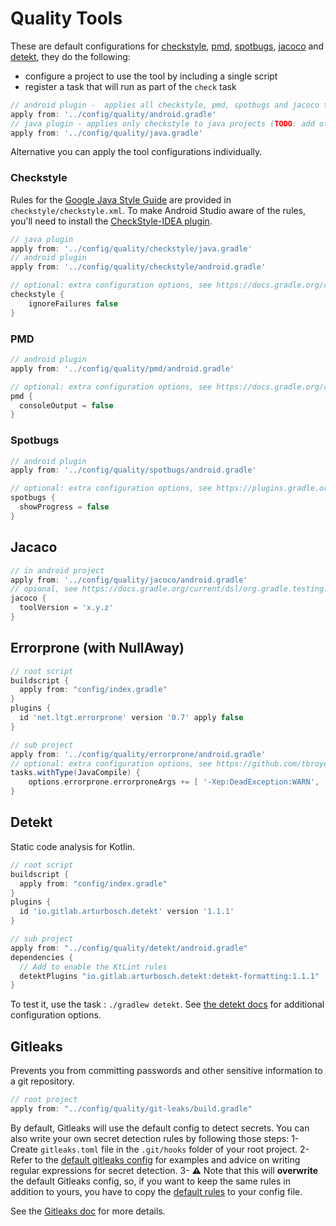 # Quality Tools
These are default configurations for [checkstyle](https://github.com/checkstyle/checkstyle), [pmd](https://github.com/pmd/pmd),
[spotbugs](https://plugins.gradle.org/plugin/com.github.spotbugs), [jacoco](https://github.com/jacoco/jacoco) and
[detekt](https://github.com/arturbosch/detekt), they do the following:

* configure a project to use the tool by including a single script
* register a task that will run as part of the `check` task
```groovy
// android plugin -  applies all checkstyle, pmd, spotbugs and jacoco to android projects
apply from: '../config/quality/android.gradle'
// java plugin - applies only checkstyle to java projects (TODO: add others)
apply from: '../config/quality/java.gradle'
```

Alternative you can apply the tool configurations individually.

### Checkstyle
Rules for the [Google Java Style Guide](https://google.github.io/styleguide/javaguide.html) are provided in `checkstyle/checkstyle.xml`.
To make Android Studio aware of the rules, you'll need to install the [CheckStyle-IDEA plugin](https://plugins.jetbrains.com/plugin/1065-checkstyle-idea).
```groovy
// java plugin
apply from: '../config/quality/checkstyle/java.gradle'
// android plugin
apply from: '../config/quality/checkstyle/android.gradle'

// optional: extra configuration options, see https://docs.gradle.org/current/dsl/org.gradle.api.plugins.quality.CheckstyleExtension.html
checkstyle {
    ignoreFailures false
}
```

### PMD
```groovy
// android plugin
apply from: '../config/quality/pmd/android.gradle'

// optional: extra configuration options, see https://docs.gradle.org/current/dsl/org.gradle.api.plugins.quality.PmdExtension.html
pmd {
  consoleOutput = false
}
```

### Spotbugs
```groovy
// android plugin
apply from: '../config/quality/spotbugs/android.gradle'

// optional: extra configuration options, see https://plugins.gradle.org/plugin/com.github.spotbugs
spotbugs {
  showProgress = false
}
```

## Jacaco
```groovy
// in android project
apply from: '../config/quality/jacoco/android.gradle'
// opional, see https://docs.gradle.org/current/dsl/org.gradle.testing.jacoco.plugins.JacocoPluginExtension.html
jacoco {
  toolVersion = 'x.y.z'
}
```

## Errorprone (with NullAway)
```groovy
// root script
buildscript {
  apply from: "config/index.gradle"
}
plugins {
  id 'net.ltgt.errorprone' version '0.7' apply false
}

// sub project
apply from: '../config/quality/errorprone/android.gradle'
// optional: extra configuration options, see https://github.com/tbroyer/gradle-errorprone-plugin and http://errorprone.info/docs/flags
tasks.withType(JavaCompile) {
    options.errorprone.errorproneArgs += [ '-Xep:DeadException:WARN', '-Xep:GuardedByValidator:OFF' ]
}
```

## Detekt
Static code analysis for Kotlin.

```groovy
// root script
buildscript {
  apply from: "config/index.gradle"
}
plugins {
  id 'io.gitlab.arturbosch.detekt' version '1.1.1'
}

// sub project
apply from: "../config/quality/detekt/android.gradle"
dependencies {
  // Add to enable the KtLint rules
  detektPlugins "io.gitlab.arturbosch.detekt:detekt-formatting:1.1.1"
}
```

To test it, use the task : `./gradlew detekt`. See [the detekt docs](https://arturbosch.github.io/detekt/groovydsl.html) for additional configuration options.

## Gitleaks

Prevents you from committing passwords and other sensitive information to a git repository.

```groovy
// root project
apply from: "../config/quality/git-leaks/build.gradle"
```

By default, Gitleaks will use the default config to detect secrets. You can also write your own secret detection rules by following those steps:
1- Create  `gitleaks.toml` file in the `.git/hooks` folder of your root project.
2- Refer to the [default gitleaks config](https://github.com/zricethezav/gitleaks/blob/master/config/gitleaks.toml) for examples and advice on writing regular expressions for secret detection.
3- **⚠** Note that this will **overwrite** the default Gitleaks config, so, if you want to keep the same rules in addition to yours, you have to copy the [default rules](https://github.com/zricethezav/gitleaks/blob/master/config/gitleaks.toml) to your config file.

See the [Gitleaks doc](https://github.com/zricethezav/gitleaks) for more details.
